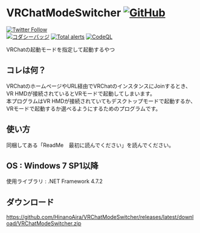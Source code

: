 # VRChatModeSwitcher [![GitHub](https://img.shields.io/github/license/HinanoAira/VRChatModeSwitcher)](https://github.com/HinanoAira/VRChatModeSwitcher/blob/master/LICENSE)
[![Twitter Follow](https://img.shields.io/twitter/follow/VRHinano?style=social)](https://twitter.com/VRHinano)  
[![コダシーバッジ](https://app.codacy.com/project/badge/Grade/0a831aa15e6345d3938bb651d121335b)](https://www.codacy.com/gh/HinanoAira/VRChatModeSwitcher/dashboard?utm_source=github.com&amp;utm_medium=referral&amp;utm_content=HinanoAira/VRChatModeSwitcher&amp;utm_campaign=Badge_Grade)
[![Total alerts](https://img.shields.io/lgtm/alerts/g/HinanoAira/VRChatModeSwitcher.svg?logo=lgtm&logoWidth=18)](https://lgtm.com/projects/g/HinanoAira/VRChatModeSwitcher/alerts/)
[![CodeQL](https://github.com/HinanoAira/VRChatModeSwitcher/actions/workflows/codeql-analysis.yml/badge.svg)](https://github.com/HinanoAira/VRChatModeSwitcher/actions/workflows/codeql-analysis.yml)


VRChatの起動モードを指定して起動するやつ

## コレは何？
VRChatのホームページやURL経由でVRChatのインスタンスにJoinするとき、  
VR HMDが接続されているとVRモードで起動してしまいます。  
本プログラムはVR HMDが接続されていてもデスクトップモードで起動するか、  
VRモードで起動するか選べるようにするためのプログラムです。  

## 使い方
同梱してある「ReadMe　最初に読んでください」を読んでください。

## OS : Windows 7 SP1以降
使用ライブラリ : .NET Framework 4.7.2

## ダウンロード
https://github.com/HinanoAira/VRChatModeSwitcher/releases/latest/download/VRChatModeSwitcher.zip
